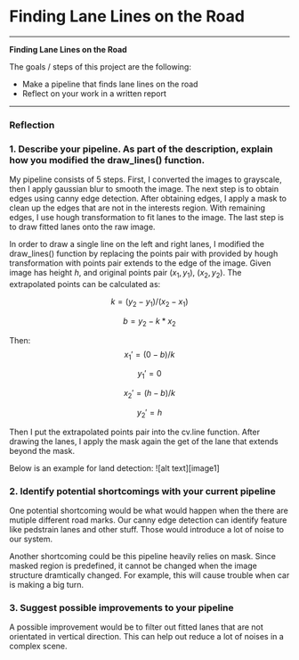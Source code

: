 # **Finding Lane Lines on the Road**

---

**Finding Lane Lines on the Road**

The goals / steps of this project are the following:
* Make a pipeline that finds lane lines on the road
* Reflect on your work in a written report


---

### Reflection

### 1. Describe your pipeline. As part of the description, explain how you modified the draw_lines() function.

My pipeline consists of 5 steps. First, I converted the images to grayscale,
then I apply gaussian blur to smooth the image. The next step is to obtain edges using canny edge detection.
After obtaining edges, I apply a mask to clean up the edges that are not in the interests region.
With remaining edges, I use hough transformation to fit lanes to the image. The last step is to draw fitted lanes onto the raw image.

In order to draw a single line on the left and right lanes, I modified the draw_lines() function by replacing
the points pair with provided by hough transformation with points pair extends to the edge of the image. Given
image has height $h$, and original points pair $(x_1, y_1)$, $(x_2, y_2)$. The extrapolated points can be calculated as:

$$
k = (y_2 - y_1)/(x_2 - x_1)
$$

$$
b = y_2 - k * x_2
$$


Then:
$$
x_1' = (0 - b)/k
$$


$$
y_1' = 0
$$


$$
x_2' = (h - b)/k
$$


$$
y_2' = h
$$

Then I put the extrapolated points pair into the cv.line function. After drawing the lanes,
I apply the mask again the get of the lane that extends beyond the mask.

Below is an example for land detection:
![alt text][image1]


### 2. Identify potential shortcomings with your current pipeline
One potential shortcoming would be what would happen when the there are mutiple different road marks.
Our canny edge detection can identify feature like pedstrain lanes and other stuff.
Those would introduce a lot of noise to our system.

Another shortcoming could be this pipeline heavily relies on mask.
Since masked region is predefined, it cannot be changed when the image structure dramtically changed.
For example, this will cause trouble when car is making a big turn.


### 3. Suggest possible improvements to your pipeline
A possible improvement would be to filter out fitted lanes that are not orientated in vertical direction.
This can help out reduce a lot of noises in a complex scene.
